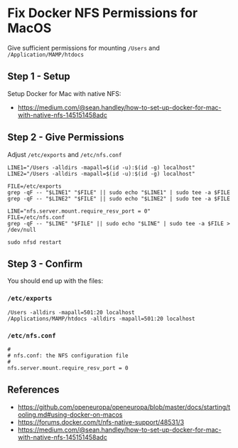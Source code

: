 # Fix Docker NFS Permissions for MacOS

Give sufficient permissions for mounting `/Users` and `/Application/MAMP/htdocs`

## Step 1 - Setup 
Setup Docker for Mac with native NFS: 

- https://medium.com/@sean.handley/how-to-set-up-docker-for-mac-with-native-nfs-145151458adc

## Step 2 - Give Permissions 
Adjust `/etc/exports` and `/etc/nfs.conf` 

```
LINE1="/Users -alldirs -mapall=$(id -u):$(id -g) localhost"
LINE2="/Users -alldirs -mapall=$(id -u):$(id -g) localhost"

FILE=/etc/exports
grep -qF -- "$LINE1" "$FILE" || sudo echo "$LINE1" | sudo tee -a $FILE
grep -qF -- "$LINE2" "$FILE" || sudo echo "$LINE2" | sudo tee -a $FILE

LINE="nfs.server.mount.require_resv_port = 0"
FILE=/etc/nfs.conf
grep -qF -- "$LINE" "$FILE" || sudo echo "$LINE" | sudo tee -a $FILE > /dev/null

sudo nfsd restart
```

## Step 3 - Confirm 
You should end up with the files:

### `/etc/exports`
```
/Users -alldirs -mapall=501:20 localhost
/Applications/MAMP/htdocs -alldirs -mapall=501:20 localhost
```

### `/etc/nfs.conf`
```
#
# nfs.conf: the NFS configuration file
#
nfs.server.mount.require_resv_port = 0
```

## References

- https://github.com/openeuropa/openeuropa/blob/master/docs/starting/tooling.md#using-docker-on-macos
- https://forums.docker.com/t/nfs-native-support/48531/3
- https://medium.com/@sean.handley/how-to-set-up-docker-for-mac-with-native-nfs-145151458adc
